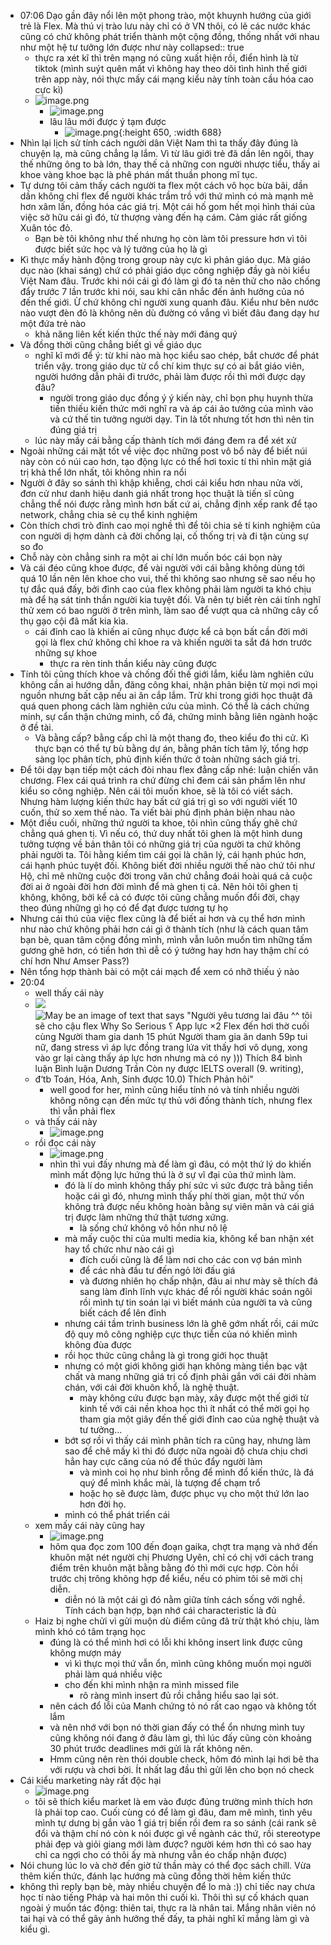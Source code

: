 - 07:06 Dạo gần đây nổi lên một phong trào, một khuynh hướng của giới trẻ là Flex. Mà thú vị trào lưu này chỉ có ở VN thôi, có lẽ các nước khác cũng có chứ không phát triển thành một cộng đồng, thống nhất với nhau như một hệ tư tưởng lớn được như này
  collapsed:: true
	- thực ra xét kĩ thì trên mạng nó cũng xuất hiện rồi, điển hình là từ tiktok (mình suýt quên mất vì không hay theo dõi tình hình thế giới trên app này, nói thực mấy cái mạng kiểu này tính toàn cầu hóa cao cực kì)
	- ![image.png](../assets/image_1688948059146_0.png)
		- ![image.png](../assets/image_1688948257274_0.png)
		- lâu lâu mới được ý tạm được
			- ![image.png](../assets/image_1688948168562_0.png){:height 650, :width 688}
- Nhìn lại lịch sử tính cách người dân Việt Nam thì ta thấy đây đúng là chuyện lạ, mà cũng chẳng lạ lắm. Vì từ lâu giới trẻ đã dần lên ngôi, thay thế những ông to bà lớn, thay thế cả những con người nhược tiểu, thấy ai khoe vàng khoe bạc là phê phán mất thuần phong mĩ tục.
- Tự dưng tôi cảm thấy cách người ta flex một cách vô học bừa bãi, dần dần không chỉ flex để người khác trầm trồ với thứ mình có mà mạnh mẽ hơn xâm lấn, đồng hóa các giá trị. Một cái hố gom hết mọi hình thái của việc sở hữu cái gì đó, từ thượng vàng đến hạ cám. Cảm giác rất giống Xuân tóc đỏ.
	- Bạn bè tôi không như thế nhưng họ còn làm tôi pressure hơn vì tôi được biết sức học và lý tưởng của họ là gì
- Kì thực mấy hành động trong group này cực kì phản giáo dục. Mà giáo dục nào (khai sáng) chứ có phải giáo dục công nghiệp đầy gà nòi kiểu Việt Nam đâu. Trước khi nói cái gì đó làm gì đó ta nên thử cho não chống đẩy trước 7 lần trước khi nói, sau khi cân nhắc đến ảnh hưởng của nó đến thế giới. Ừ chứ không chỉ người xung quanh đâu. Kiểu như bên nước nào vượt đèn đỏ là không nên dù đường có vắng vì biết đâu đang dạy hư một đứa trẻ nào
	- khả năng liên kết kiến thức thế này mới đáng quý
- Và đồng thời cũng chẳng biết gì về giáo dục
	- nghĩ kĩ mới để ý: từ khi nào mà học kiểu sao chép, bắt chước để phát triển vậy. trong giáo dục từ cổ chí kim thực sự có ai bắt giáo viên, người hướng dẫn phải đi trước, phải làm được rồi thì mới được dạy đâu?
		- người trong giáo dục đồng ý ý kiến này, chỉ bọn phụ huynh thừa tiền thiếu kiến thức mới nghĩ ra và áp cái ảo tưởng của mình vào và cứ thế tin tưởng người dạy. Tin là tốt nhưng tốt hơn thì nên tin đúng giá trị
	- lúc này mấy cái bằng cấp thành tích mới đáng đem ra để xét xử
- Ngoài những cái mặt tốt về việc đọc những post vô bổ này để biết núi này còn có núi cao hơn, tạo động lực có thể hơi toxic tí thì nhìn mặt giá trị khả thể lớn nhất, tôi không nhìn ra nổi
- Người ở đây so sánh thì khập khiễng, chơi cái kiểu hơn nhau nửa vời, đơn cử như danh hiệu danh giá nhất trong học thuật là tiến sĩ cũng chẳng thể nói được rằng mình hơn bất cứ ai, chẳng định xếp rank để tạo network, chẳng chia sẻ cụ thể kinh nghiệm
- Còn thích chơi trò đỉnh cao mọi nghề thì để tôi chia sẻ tí kinh nghiệm của con người dị hợm dành cả đời chống lại, cố thống trị và đi tận cùng sự so đo
- Chỗ này còn chẳng sinh ra một ai chí lớn muốn bóc cái bọn này
- Và cái đéo cũng khoe được, để vài người với cái bằng không dùng tới quá 10 lần nên lên khoe cho vui, thế thì không sao nhưng sẽ sao nếu họ tự đắc quá đấy, bởi đỉnh cao của flex không phải làm người ta khó chịu mà để hạ sát tinh thần người kia tuyệt đối. Và nên tự biết rèn cái tính nghĩ thử xem có bao người ở trên mình, làm sao để vượt qua cả những cây cổ thụ gạo cội đã mất kia kìa.
	- cái đỉnh cao là khiến ai cũng nhục được kể cả bọn bất cần đời mới gọi là flex chứ không chỉ khoe ra và khiến người ta sắt đá hơn trước những sự khoe
		- thực ra rèn tinh thần kiểu này cũng được
- Tính tôi cũng thích khoe và chống đối thế giới lắm, kiểu làm nghiên cứu không cần ai hướng dẫn, đăng công khai, nhận phản biện từ mọi nơi mọi nguồn nhưng bất cập nếu ai ăn cắp lắm. Trừ khi trong giới học thuật đã quá quen phong cách làm nghiên cứu của mình. Có thể là cách chứng minh, sự cẩn thận chứng minh, cố đá, chứng minh bằng liên ngành hoặc ở đề tài.
	- Và bằng cấp? bằng cấp chỉ là một thang đo, theo kiểu đo thi cử. Kì thực bạn có thể tự bù bằng dự án, bằng phân tích tâm lý, tổng hợp sàng lọc phân tích, phủ định kiến thức ở toàn những sách giá trị.
- Để tôi dạy bạn tiếp một cách đòi nhau flex đẳng cấp nhé: luận chiến văn chương. Flex cái quá trình ra chứ đừng chỉ đem cái sản phẩm lên như kiểu so công nghiệp. Nên cái tôi muốn khoe, sẽ là tôi có viết sách. Nhưng hàm lượng kiến thức hay bất cứ giá trị gì so với người viết 10 cuốn, thử so xem thế nào. Ta viết bài phủ định phản biện nhau nào
- Một điều cuối, những thứ người ta khoe, tôi nhìn cũng thấy ghê chứ chẳng quá ghen tị. Vì nếu có, thứ duy nhất tôi ghen là một hình dung tưởng tượng về bản thân tôi có những giá trị của người ta chứ không phải người ta. Tôi hằng kiếm tìm cái gọi là chân lý, cái hạnh phúc hơn, cái hạnh phúc tuyệt đối. Không biết đời nhiều người thế nào chứ tôi như Hộ, chỉ mê những cuộc đời trong văn chứ chẳng đoái hoài quá cả cuộc đời ai ở ngoài đời hơn đời mình để mà ghen tị cả. Nên hỏi tôi ghen tị không, không, bởi kể cả có được tôi cũng chẳng muốn đổi đời, chạy theo đúng những gì họ có để đạt được tương tự họ
- Nhưng cái thú của việc flex cũng là để biết ai hơn và cụ thể hơn mình như nào chứ không phải hơn cái gì ở thành tích (như là cách quan tâm bạn bè, quan tâm cộng đồng mình, mình vẫn luôn muốn tìm những tấm gương ghê hơn, có tiền hơn thì dễ có ý tưởng hay hơn hay thậm chí có chí hơn Như Amser Pass?)
- Nên tổng hợp thành bài có một cái mạch để xem có nhỡ thiếu ý nào
- 20:04
	- well thấy cái này
	- ![](https://scontent.fhan17-1.fna.fbcdn.net/v/t39.30808-6/358605264_1230343694340083_5526854788828567843_n.jpg?_nc_cat=104&ccb=1-7&_nc_sid=5b7eaf&_nc_ohc=ExSwoBy6gMQAX9Xpz8y&_nc_ht=scontent.fhan17-1.fna&oh=00_AfAIQGzeNPeAx7pPrgndQpfeg_lOiYVde-_PRCT0igqdMg&oe=64B195DA)
	- ![May be an image of ‎text that says "‎Người yêu tương lai đâu ^^ tôi sẽ cho cậu flex Why So Serious ؟ App lực ×2 Flex đến hơi thờ cuối cùng Người tham gia danh 15 phút Người tham gia ăn danh 59p tui nữ, đang stress vì áp lực đồng trang lứa vìt thấy hơi vô dụng, xong vào gr lại càng thấy áp lực hơn nhưng mà có ny ))) Thích 84 bình luận Bình luận Dương Trần Còn ny được IELTS overall (9. writing), đ‘tb Toán, Hóa, Anh, Sinh được 10.0) Thích Phản hôi‎"‎](https://scontent.fhan17-1.fna.fbcdn.net/v/t39.30808-6/358106422_1230359747671811_1831011085918324575_n.jpg?_nc_cat=110&ccb=1-7&_nc_sid=5b7eaf&_nc_ohc=tWAUbjd8B0cAX_VeBEi&_nc_ht=scontent.fhan17-1.fna&oh=00_AfA9txQ8lJkYI63ZsUE6u2XS-C14Vw4kIY1GzB302OTltQ&oe=64B1D433)
		- well good for her, mình cũng hiểu tính nó và tính nhiều người không nông cạn đến mức tự thủ với đống thành tích, nhưng flex thì vẫn phải flex
	- và thấy cái này
		- ![image.png](../assets/image_1688994498355_0.png)
	- rồi đọc cái này
		- ![image.png](../assets/image_1688995428997_0.png)
		- nhìn thì vui đấy nhưng mà để làm gì đâu, có một thứ lý do khiến mình mất động lực hứng thú là ở sự vĩ đại của thứ mình làm.
			- đó là lí do mình không thấy phí sức vì sức được trả bằng tiền hoặc cái gì đó, nhưng mình thấy phí thời gian, một thứ vốn không trả được nếu không hoàn bằng sự viên mãn và cái giá trị được làm những thứ thật tương xứng.
				- là sống chứ không vô hồn như nô lệ
			- mà mấy cuộc thi của multi media kia, không kể ban nhận xét hay tổ chức như nào cái gì
				- đích cuối cũng là để làm nơi cho các con vợ bán mình
				- để các nhà đầu tư đến ngỏ lời đấu giá
				- và đương nhiên họ chấp nhận, đâu ai như mày sẽ thích đá sang làm đỉnh lĩnh vực khác để rồi người khác soán ngôi rồi mình tự tin soán lại vì biết mánh của người ta và cũng biết cách để lên đỉnh
			- nhưng cái tầm trình business lớn là ghê gớm nhất rồi, cái mức độ quy mô công nghiệp cực thực tiễn của nó khiến mình không đùa được
			- rồi học thức cũng chẳng là gì trong giới học thuật
			- nhưng có một giới không giới hạn không màng tiền bạc vật chất và mang những giá trị cố định phải gắn với cái đời nhàm chán, với cái đời khuôn khổ, là nghệ thuật.
				- mày không cứu được bạn mày, xây được một thế giới từ kinh tế với cái nền khoa học thì ít nhất có thể mời gọi họ tham gia một giây đến thế giới đỉnh cao của nghệ thuật và tư tưởng...
			- bớt sợ rồi vì thấy cái mình phân tích ra cũng hay, nhưng làm sao để chê mấy kì thi đó được nữa ngoài độ chưa chịu chơi hẳn hay cực căng của nó để thúc đẩy người làm
				- và mình coi họ như bình rỗng để mình đổ kiến thức, là đá quý để mình khắc mài, là tượng để chạm trổ
				- hoặc họ sẽ được làm, được phục vụ cho một thứ lớn lao hơn đời họ.
			- mình có thể phát triển cái
	- xem mấy cái này cũng hay
		- ![image.png](../assets/image_1688994885576_0.png)
		- hôm qua đọc zom 100 đến đoạn gaika, chợt tra mạng và nhớ đến khuôn mặt nét người chị Phương Uyên, chỉ có chị với cách trang điểm trên khuôn mặt bằng bằng đó thì mới cực hợp. Còn hồi trước chị trông không hợp để kiểu, nếu có phim tôi sẽ mời chị diễn.
			- diễn nó là một cái gì đó nằm giữa  tính cách sống với nghề. Tính cách bạn hợp, bạn nhớ cái characteristic là đủ
	- Haiz bị nghe chửi vì gửi muộn dù điểm cũng đã trừ thật khó chịu, làm mình khó có tâm trạng học
		- đúng là có thể mình hơi có lỗi khi không insert link được cũng không mượn máy
			- vì kì thực mọi thứ vẫn ổn, mình cũng không muốn mọi người phải làm quá nhiều việc
			- cho đến khi mình nhận ra mình missed file
				- rõ ràng mình insert đủ rồi chẳng hiểu sao lại sót.
		- nên cách đổ lỗi của Manh chứng tỏ nó rất cao ngạo và không tốt lắm
		- và nên nhớ với bọn nó thời gian đấy có thể ổn nhưng mình tuy cũng không nói đang ở đâu làm gì, thì lúc đấy cũng còn khoảng 30 phút trước deadlines mới gửi là rất không nên.
		- Hmm cũng nên rèn thói double check, hôm đó mình lại hơi bê tha với rượu và chơi bời. Ít nhất lag đầu thì gửi lên cho bọn nó check
- Cái kiểu marketing này rất độc hại
	- ![image.png](../assets/image_1689000707369_0.png)
	- tôi sẽ thích kiểu market là em vào được đúng trường mình thích hơn là phải top cao. Cuối cùng có để làm gì đâu, đam mê mình, tình yêu mình tự dưng bị gắn vào 1 giá trị biến rồi đem ra so sánh (cái rank sẽ đổi và thậm chí nó còn k nói được gì về ngành các thứ, rồi stereotype phải đẹp và giỏi giang mới làm được? người kém hơn thì có sao hay chỉ ca ngợi cho có thôi ấy mà nhưng vẫn éo chấp nhận được)
- Nói chung lúc lo và chờ đến giờ tử thần mày có thể đọc sách chill. Vừa thêm kiến thức, đánh lạc hướng mà cũng đồng thời hêm kiến thức
- không thì reply bạn bè, mày nhiều chuyện để lo mà :)) chỉ tiếc nay chưa học tí nào tiếng Pháp và hai môn thi cuối kì. Thôi thì sự cố khách quan ngoài ý muốn tác động: thiên tai, thực ra là nhân tai. Mắng nhân viên nó tai hại và có thể gây ảnh hưởng thế đấy, ta phải nghĩ kĩ mắng làm gì và kiểu gì.